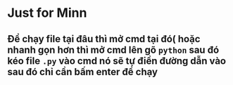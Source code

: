 # Just for Minn

## Để chạy file tại đâu thì mở cmd tại đó( hoặc nhanh gọn hơn thì mở cmd lên gõ `python` sau đó kéo file `.py` vào cmd nó sẽ tự điền đường dẫn vào sau đó chỉ cần bấm enter để chạy

